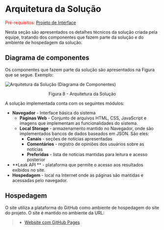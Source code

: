 # Arquitetura da Solução

<span style="color:red">Pré-requisitos: <a href="3-Projeto de Interface.md"> Projeto de Interface</a></span>

Nesta seção são apresentados os detalhes técnicos da solução criada pela equipe, tratando dos componentes que fazem parte da solução e do ambiente de hospedagem da solução.

## Diagrama de componentes
Os componentes que fazem parte da solução são apresentados na Figura que se segue.
Exemplo: 


![Arquitetura da Solução (Diagrama de Componentes)](https://user-images.githubusercontent.com/112135152/228979741-235ee67f-70ad-447f-91ae-5907719e9849.jpg)
<center>Figura 8 - Arquitetura da Solução</center>

A solução implementada conta com os seguintes módulos:
- **Navegador** - Interface básica do sistema  
  - **Páginas Web** - Conjunto de arquivos HTML, CSS, JavaScript e imagens que implementam as funcionalidades do sistema.
   - **Local Storage** - armazenamento mantido no Navegador, onde são implementados bancos de dados baseados em JSON. São eles: 
     - **Canais** - seções de notícias apresentadas 
     - **Comentários** - registro de opiniões dos usuários sobre as notícias
     - **Preferidas** - lista de notícias mantidas para leitura e acesso posterior
 - **Leak API ** -  plataforma que permite o acesso aos resultados exibidos no site.
 - **Hospedagem** - local na Internet onde as páginas são mantidas e acessadas pelo navegador. 


## Hospedagem
O site utiliza a plataforma do GitHub como ambiente de hospedagem do site do projeto. O site é mantido no ambiente da URL: 

> - [Website com GitHub Pages](https://github.com/ICEI-PUC-Minas-PMV-ADS/pmv-ads-2022-2-e1-proj-web-t6-grupo_2)
